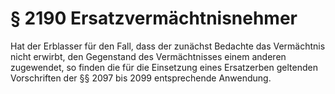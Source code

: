 # § 2190 Ersatzvermächtnisnehmer
Hat der Erblasser für den Fall, dass der zunächst Bedachte das Vermächtnis nicht erwirbt, den Gegenstand des Vermächtnisses einem anderen zugewendet, so finden die für die Einsetzung eines Ersatzerben geltenden Vorschriften der §§ 2097 bis 2099 entsprechende Anwendung.